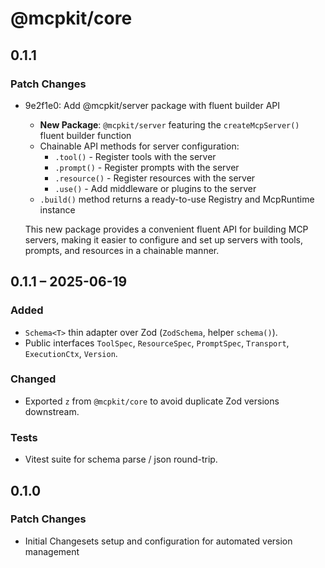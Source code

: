 # @mcpkit/core

## 0.1.1

### Patch Changes

- 9e2f1e0: Add @mcpkit/server package with fluent builder API

  - **New Package**: `@mcpkit/server` featuring the `createMcpServer()` fluent builder function
  - Chainable API methods for server configuration:
    - `.tool()` - Register tools with the server
    - `.prompt()` - Register prompts with the server
    - `.resource()` - Register resources with the server
    - `.use()` - Add middleware or plugins to the server
  - `.build()` method returns a ready-to-use Registry and McpRuntime instance

  This new package provides a convenient fluent API for building MCP servers, making it easier to configure and set up servers with tools, prompts, and resources in a chainable manner.

## 0.1.1 – 2025-06-19

### Added

- `Schema<T>` thin adapter over Zod (`ZodSchema`, helper `schema()`).
- Public interfaces `ToolSpec`, `ResourceSpec`, `PromptSpec`, `Transport`, `ExecutionCtx`, `Version`.

### Changed

- Exported `z` from `@mcpkit/core` to avoid duplicate Zod versions downstream.

### Tests

- Vitest suite for schema parse / json round-trip.

## 0.1.0

### Patch Changes

- Initial Changesets setup and configuration for automated version management
